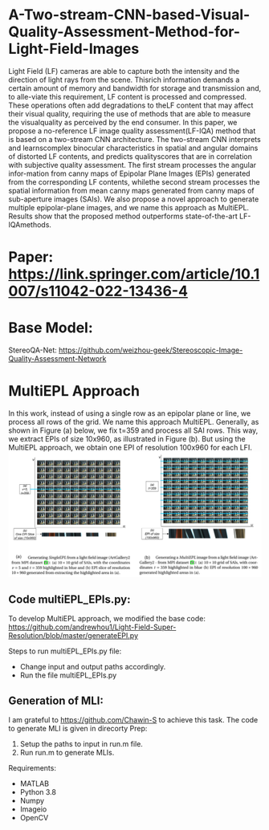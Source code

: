 # A-Two-stream-CNN-based-Visual-Quality-Assessment-Method-for-Light-Field-Images

Light Field (LF) cameras are able to capture both the intensity and the direction of light rays from the scene. Thisrich information demands a certain amount of memory and bandwidth for storage and transmission and, to alle-viate this requirement, LF content is processed and compressed. These operations often add degradations to theLF content that may affect their visual quality, requiring the use of methods that are able to measure the visualquality as perceived by the end consumer.  In this paper, we propose a no-reference LF image quality assessment(LF-IQA) method that is based on a two-stream CNN architecture. The two-stream CNN interprets and learnscomplex binocular characteristics in spatial and angular domains of distorted LF contents, and predicts qualityscores that are in correlation with subjective quality assessment. The first stream processes the angular infor-mation from canny maps of Epipolar Plane Images (EPIs) generated from the corresponding LF contents, whilethe second stream processes the spatial information from mean canny maps generated from canny maps of sub-aperture images (SAIs).  We also propose a novel approach to generate multiple epipolar-plane images, and we name this approach as MultiEPL. Results show that the proposed method outperforms state-of-the-art LF-IQAmethods.

# Paper: https://link.springer.com/article/10.1007/s11042-022-13436-4

# Base Model:
StereoQA-Net: https://github.com/weizhou-geek/Stereoscopic-Image-Quality-Assessment-Network

# MultiEPL Approach
In this work, instead of using a single row as an epipolar plane or line, we process all rows of the grid. We name this approach MultiEPL. Generally, as shown in Figure (a) below, we fix t=359 and process all SAI rows. This way, we extract EPIs of size 10x960, as illustrated in Figure (b). But using the MultiEPL approach, we obtain one EPI of resolution 100x960 for each LFI.
![](images/singleEPL_and_multiEPL.png)

## Code multiEPL_EPIs.py:
To develop MultiEPL approach, we modified the base code: https://github.com/andrewhou1/Light-Field-Super-Resolution/blob/master/generateEPI.py

Steps to run multiEPL_EPIs.py file:
- Change input and output paths accordingly.
- Run the file multiEPL_EPIs.py

## Generation of MLI:
I am grateful to https://github.com/Chawin-S to achieve this task.
The code to generate MLI is given in direcorty Prep:
1. Setup the paths to input in run.m file. 
2. Run run.m to generate MLIs. 

Requirements:
- MATLAB
- Python 3.8
- Numpy
- Imageio
- OpenCV
